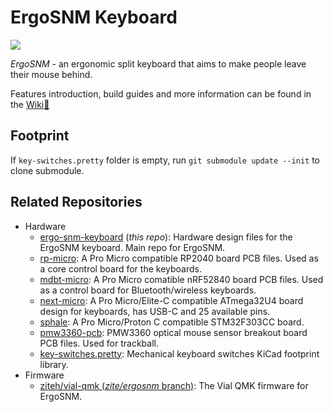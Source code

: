 # ErgoSNM Keyboard

![](https://i.imgur.com/ovP1uKJ.jpg)

*ErgoSNM* \- an ergonomic split keyboard that aims to make people leave their mouse behind.

Features introduction, build guides and more information can be found in the [Wiki:book:](https://github.com/siderakb/ergo-snm-keyboard/wiki)

## Footprint 

If `key-switches.pretty` folder is empty, run `git submodule update --init` to clone submodule.

## Related Repositories

- Hardware
  - [ergo-snm-keyboard](https://github.com/siderakb/ergo-snm-keyboard) (*this repo*): Hardware design files for the ErgoSNM keyboard. Main repo for ErgoSNM.
  - [rp-micro](https://github.com/siderakb/rp-micro): A Pro Micro compatible RP2040 board PCB files. Used as a core control board for the keyboards.
  - [mdbt-micro](https://github.com/siderakb/mdbt-micro): A Pro Micro comatible nRF52840 board PCB files. Used as a control board for Bluetooth/wireless keyboards.
  - [next-micro](https://github.com/siderakb/next-micro): A Pro Micro/Elite-C compatible ATmega32U4 board design for keyboards, has USB-C and 25 available pins.
  - [sphale](https://github.com/siderakb/sphale): A Pro Micro/Proton C compatible STM32F303CC board.
  - [pmw3360-pcb](https://github.com/siderakb/pmw3360-pcb): PMW3360 optical mouse sensor breakout board PCB files. Used for trackball.
  - [key-switches.pretty](https://github.com/siderakb/key-switches.pretty): Mechanical keyboard switches KiCad footprint library.
- Firmware
  - [ziteh/vial-qmk (*zite/ergosnm* branch)](https://github.com/siderakb/vial-qmk/tree/siderakb/ergosnm/keyboards/zite/ergosnm): The Vial QMK firmware for ErgoSNM.
